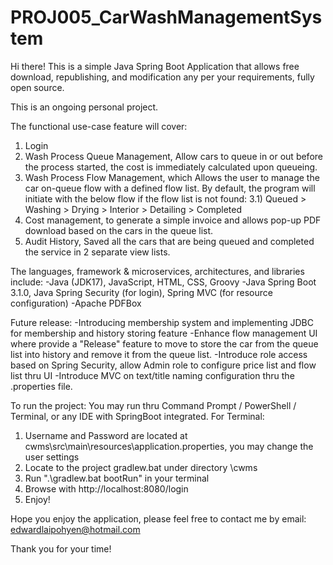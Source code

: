 # PROJ005_CarWashManagementSystem

Hi there! This is a simple Java Spring Boot Application that allows free download, republishing, and modification any per your requirements, fully open source.

This is an ongoing personal project.

The functional use-case feature will cover:
1) Login
2) Wash Process Queue Management, Allow cars to queue in or out before the process started, the cost is immediately calculated upon queueing.
3) Wash Process Flow Management, which Allows the user to manage the car on-queue flow with a defined flow list. By default, the program will initiate with the below flow if the flow list is not found:
3.1) Queued > Washing > Drying > Interior > Detailing > Completed
4) Cost management, to generate a simple invoice and allows pop-up PDF download based on the cars in the queue list.
5) Audit History, Saved all the cars that are being queued and completed the service in 2 separate view lists.

The languages, framework & microservices, architectures, and libraries include:
-Java (JDK17), JavaScript, HTML, CSS, Groovy
-Java Spring Boot 3.1.0, Java Spring Security (for login), Spring MVC (for resource configuration)
-Apache PDFBox

Future release:
-Introducing membership system and implementing JDBC for membership and history storing feature
-Enhance flow management UI where provide a "Release" feature to move to store the car from the queue list into history and remove it from the queue list.
-Introduce role access based on Spring Security, allow Admin role to configure price list and flow list thru UI
-Introduce MVC on text/title naming configuration thru the .properties file.

To run the project:
You may run thru Command Prompt / PowerShell / Terminal, or any IDE with SpringBoot integrated.
For Terminal:
1) Username and Password are located at cwms\src\main\resources\application.properties, you may change the user settings
2) Locate to the project gradlew.bat under directory \cwms
3) Run ".\gradlew.bat bootRun" in your terminal
4) Browse with http://localhost:8080/login
5) Enjoy!

Hope you enjoy the application, please feel free to contact me by email: edwardlaipohyen@hotmail.com

Thank you for your time!
